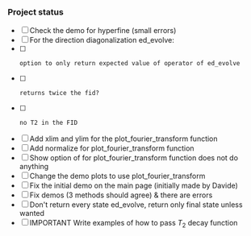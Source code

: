 ### Project status

- [ ] Check the demo for hyperfine (small errors) 
- [ ] For the direction diagonalization ed_evolve:
- [ ]     option to only return expected value of operator of ed_evolve
- [ ]     returns twice the fid?
- [ ]     no T2 in the FID
- [ ] Add xlim and ylim for the plot_fourier_transform function
- [ ] Add normalize for plot_fourier_transform function
- [ ] Show option of for plot_fourier_transform function does not do anything
- [ ] Change the demo plots to use plot_fourier_transform
- [ ] Fix the initial demo on the main page (initially made by Davide)
- [ ] Fix demos (3 methods should agree) & there are errors
- [ ] Don't return every state ed_evolve, return only final state unless wanted
- [ ] IMPORTANT Write examples of how to pass $T_2$ decay function
